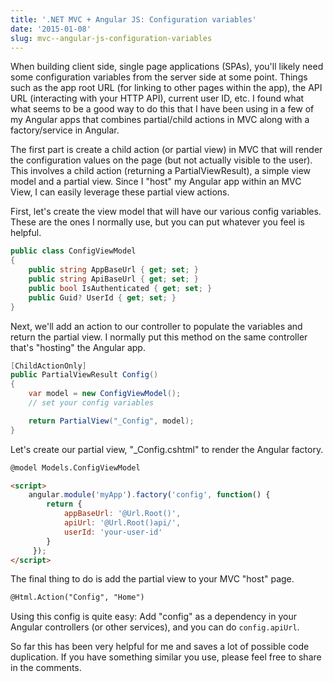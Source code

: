 ```yaml
---
title: '.NET MVC + Angular JS: Configuration variables'
date: '2015-01-08'
slug: mvc--angular-js-configuration-variables
---
```


When building client side, single page applications (SPAs), you'll likely need some configuration variables from the server side at some point.  Things such as the app root URL (for linking to other pages within the app), the API URL (interacting with your HTTP API), current user ID, etc.  I found what what seems to be a good way to do this that I have been using in a few of my Angular apps that combines partial/child actions in MVC along with a factory/service in Angular.

The first part is create a child action (or partial view) in MVC that will render the configuration values on the page (but not actually visible to the user).  This involves a child action (returning a PartialViewResult), a simple view model and a partial view.  Since I "host" my Angular app within an MVC View, I can easily leverage these partial view actions.

First, let's create the view model that will have our various config variables.  These are the ones I normally use, but you can put whatever you feel is helpful.

``` c#
public class ConfigViewModel
{
    public string AppBaseUrl { get; set; }
    public string ApiBaseUrl { get; set; }
    public bool IsAuthenticated { get; set; }
    public Guid? UserId { get; set; }
}
```

Next, we'll add an action to our controller to populate the variables and return the partial view.  I normally put this method on the same controller that's "hosting" the Angular app.

``` c#
[ChildActionOnly]
public PartialViewResult Config()
{
    var model = new ConfigViewModel();
    // set your config variables

    return PartialView("_Config", model);
}
```

Let's create our partial view, "_Config.cshtml" to render the Angular factory.

``` html
@model Models.ConfigViewModel

<script>
    angular.module('myApp').factory('config', function() {
        return {
            appBaseUrl: '@Url.Root()',
            apiUrl: '@Url.Root()api/',
            userId: 'your-user-id'
        }
     });
</script>
```

The final thing to do is add the partial view to your MVC "host" page.

``` html
@Html.Action("Config", "Home")
```

Using this config is quite easy:  Add "config" as a dependency in your Angular controllers (or other services), and you can do `config.apiUrl`.

So far this has been very helpful for me and saves a lot of possible code duplication.  If you have something similar you use, please feel free to share in the comments.
